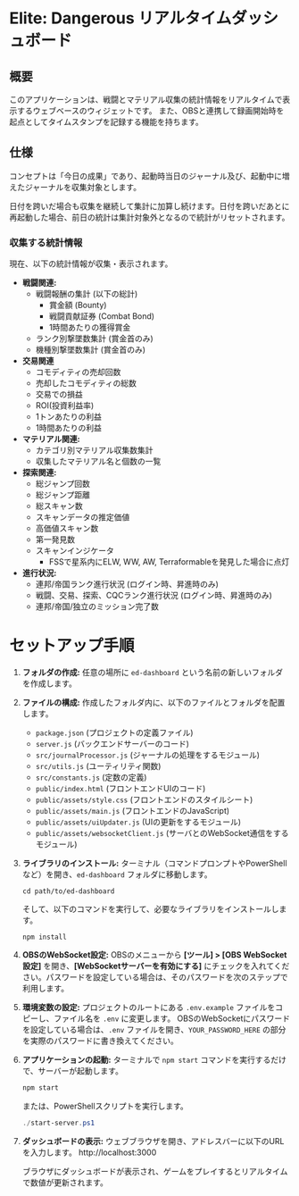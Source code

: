 # Elite: Dangerous リアルタイムダッシュボード

## 概要
このアプリケーションは、戦闘とマテリアル収集の統計情報をリアルタイムで表示するウェブベースのウィジェットです。
また、OBSと連携して録画開始時を起点としてタイムスタンプを記録する機能を持ちます。

## 仕様
コンセプトは「今日の成果」であり、起動時当日のジャーナル及び、起動中に増えたジャーナルを収集対象とします。

日付を跨いだ場合も収集を継続して集計に加算し続けます。日付を跨いだあとに再起動した場合、前日の統計は集計対象外となるので統計がリセットされます。

### 収集する統計情報
現在、以下の統計情報が収集・表示されます。

- **戦闘関連:**
  - 戦闘報酬の集計 (以下の総計)
    - 賞金額 (Bounty)
    - 戦闘貢献証券 (Combat Bond)
    - 1時間あたりの獲得賞金
  - ランク別撃墜数集計 (賞金首のみ)
  - 機種別撃墜数集計 (賞金首のみ)
- **交易関連**
  - コモディティの売却回数
  - 売却したコモディティの総数
  - 交易での損益
  - ROI(投資利益率)
  - 1トンあたりの利益
  - 1時間あたりの利益
- **マテリアル関連:**
  - カテゴリ別マテリアル収集数集計
  - 収集したマテリアル名と個数の一覧
- **探索関連:**
  - 総ジャンプ回数
  - 総ジャンプ距離
  - 総スキャン数
  - スキャンデータの推定価値
  - 高価値スキャン数
  - 第一発見数
  - スキャンインジケータ
    - FSSで星系内にELW, WW, AW, Terraformableを発見した場合に点灯
- **進行状況:**
  - 連邦/帝国ランク進行状況 (ログイン時、昇進時のみ)
  - 戦闘、交易、探索、CQCランク進行状況 (ログイン時、昇進時のみ)
  - 連邦/帝国/独立のミッション完了数


# セットアップ手順

1. **フォルダの作成:**
   任意の場所に `ed-dashboard` という名前の新しいフォルダを作成します。

2. **ファイルの構成:**
   作成したフォルダ内に、以下のファイルとフォルダを配置します。
   - `package.json` (プロジェクトの定義ファイル)
   - `server.js` (バックエンドサーバーのコード)
   - `src/journalProcessor.js` (ジャーナルの処理をするモジュール)
   - `src/utils.js` (ユーティリティ関数)
   - `src/constants.js` (定数の定義)
   - `public/index.html` (フロントエンドUIのコード)
   - `public/assets/style.css` (フロントエンドのスタイルシート)
   - `public/assets/main.js` (フロントエンドのJavaScript)
   - `public/assets/uiUpdater.js` (UIの更新をするモジュール)
   - `public/assets/websocketClient.js` (サーバとのWebSocket通信をするモジュール)

3. **ライブラリのインストール:**
   ターミナル（コマンドプロンプトやPowerShellなど）を開き、`ed-dashboard` フォルダに移動します。
   
   `cd path/to/ed-dashboard`

   そして、以下のコマンドを実行して、必要なライブラリをインストールします。

   `npm install`

4.  **OBSのWebSocket設定:**
    OBSのメニューから **[ツール] > [OBS WebSocket 設定]** を開き、**[WebSocketサーバーを有効にする]** にチェックを入れてください。パスワードを設定している場合は、そのパスワードを次のステップで利用します。

5.  **環境変数の設定:**
    プロジェクトのルートにある `.env.example` ファイルをコピーし、ファイル名を `.env` に変更します。
    OBSのWebSocketにパスワードを設定している場合は、`.env` ファイルを開き、`YOUR_PASSWORD_HERE` の部分を実際のパスワードに書き換えてください。

6.  **アプリケーションの起動:**
    ターミナルで `npm start` コマンドを実行するだけで、サーバーが起動します。
    ```bash
    npm start
    ```
    または、PowerShellスクリプトを実行します。
    ```powershell
    ./start-server.ps1
    ```

7. **ダッシュボードの表示:**
   ウェブブラウザを開き、アドレスバーに以下のURLを入力します。
   http://localhost:3000

   ブラウザにダッシュボードが表示され、ゲームをプレイするとリアルタイムで数値が更新されます。
